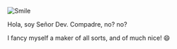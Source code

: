 ![Smile](https://i.pinimg.com/200x/c2/ba/56/c2ba5686755f1db5f1f46c72475b852f.jpg)

Hola, soy Señor Dev.
Compadre, no? no?

I fancy myself a maker of all sorts, and of much nice! 😄


